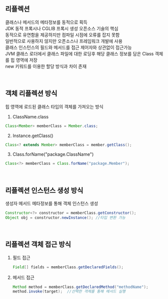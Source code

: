 ## 리플렉션
클래스나 메서드의 메타정보를 동적으로 획득  
JDK 동적 프록시나 CGLIB 프록시 생성 오픈소스 기술의 핵심  
동적으로 유연함을 제공하지만 컴파일 시점에 오류를 잡지 못함  
일반적으로 사용하지 않지만 오픈소스나 프레임워크 개발에 사용  
클래스 인스턴스의 필드와 메서드를 접근 제어자와 상관없이 접근가능  
JVM 클래스 로더에서 클래스 파일에 대한 로딩후 해당 클래스 정보를 담은 Class 객체를 힙 영역에 저장  
new 키워드를 이용한 할당 방식과 차이 존재  

<br>

## 객체 리플렉션 방식
힙 영역에 로드된 클래스 타입의 객체를 가져오는 방식  

1. ClassName.class
  ````java
  Class<Member> memberClass = Member.class;
  ````

2. Instance.getClass()
  ````java
  Class<? extends Member> memberClass = member.getClass();
  ````

3. Class.forName("package.ClassName")
  ````java
  Class<?> memberClass = Class.forName("package.Member");
  ````

<br>

## 리플렉션 인스턴스 생성 방식
생성자 메서드 메타정보를 통해 객체 인스턴스 생성  

````java
Constructor<?> constructor = memberClass.getConstructor();
Object obj = constructor.newInstance(); //타입 변환 가능
````

<br>

## 리플렉션 객체 접근 방식
1. 필드 접근
    ````java
    Field[] fields = memberClass.getDeclaredFields();
    ````
    
2. 메서드 접근
    ````java
    Method method = memberClass.getDeclaredMethod("methodName");
    method.invoke(target);  //선택한 객체를 통해 메서드 실행
    ````

<br>

